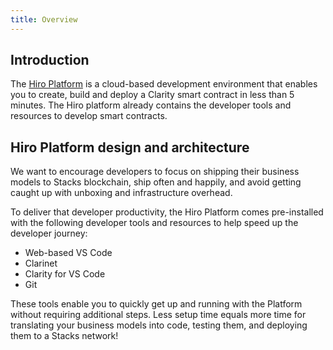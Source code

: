 ```yaml
---
title: Overview
---
```


## Introduction

The [Hiro Platform](https://platform.hiro.so/) is a cloud-based development environment that enables you to create, build and deploy a Clarity smart contract in less than 5 minutes. The Hiro platform already contains the developer tools and resources to develop smart contracts.

## Hiro Platform design and architecture

We want to encourage developers to focus on shipping their business models to Stacks blockchain, ship often and happily, and avoid getting caught up with unboxing and infrastructure overhead.

To deliver that developer productivity, the Hiro Platform comes pre-installed with the following developer tools and resources to help speed up the developer journey:

- Web-based VS Code
- Clarinet
- Clarity for VS Code
- Git

These tools enable you to quickly get up and running with the Platform without requiring additional steps. Less setup time equals more time for translating your business models into code, testing them, and deploying them to a Stacks network!
